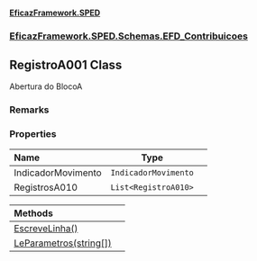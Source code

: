 #### [EficazFramework.SPED](EficazFrameworkSPED.md 'EficazFramework SPED')
### [EficazFramework.SPED.Schemas.EFD_Contribuicoes](EficazFramework.SPED.Schemas.EFD_Contribuicoes.md 'EficazFramework.SPED.Schemas.EFD_Contribuicoes')

## RegistroA001 Class

Abertura do BlocoA

### Remarks
### Properties

| Name | Type | |
| :--- | :---: | :--- |
| IndicadorMovimento | `IndicadorMovimento` |  |
| RegistrosA010 | `List<RegistroA010>` |  |

| Methods | |
| :--- | :--- |
| [EscreveLinha()](EficazFramework.SPED.Schemas.EFD_Contribuicoes/RegistroA001/EscreveLinha().md 'EficazFramework.SPED.Schemas.EFD_Contribuicoes.RegistroA001.EscreveLinha()') | |
| [LeParametros(string[])](EficazFramework.SPED.Schemas.EFD_Contribuicoes/RegistroA001/LeParametros(string[]).md 'EficazFramework.SPED.Schemas.EFD_Contribuicoes.RegistroA001.LeParametros(string[])') | |
